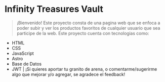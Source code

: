 # Infinity Treasures Vault

> ¡Bienvenido! Este proyecto consta de una pagina web que se enfoca a poder subir y ver los productos favoritos de cualquier usuario que sea participe de la web.
> Este proyecto cuenta con tecnologias como:
  - HTML
  - CSS
  - JavaScript
  - Astro
  - Base de Datos
  - JWT
                 |
¡Si quieres aportar tu granito de arena, o comentarme/sugerirme algo que mejorar y/o agregar, se agradece el feedback!
